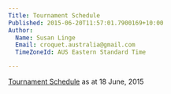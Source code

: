 ```yaml
---
Title: Tournament Schedule
Published: 2015-06-20T11:57:01.7900169+10:00
Author:
  Name: Susan Linge
  Email: croquet.australia@gmail.com
  TimeZoneId: AUS Eastern Standard Time

---
```

[Tournament Schedule](/2015-2019-aca-tournament-program-as-at-18-june-2015-2-.pdf) as at 18 June, 2015